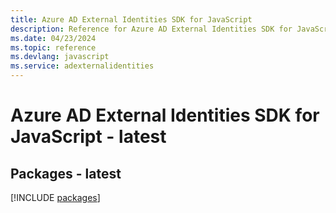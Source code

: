 ```yaml
---
title: Azure AD External Identities SDK for JavaScript
description: Reference for Azure AD External Identities SDK for JavaScript
ms.date: 04/23/2024
ms.topic: reference
ms.devlang: javascript
ms.service: adexternalidentities
---
```

# Azure AD External Identities SDK for JavaScript - latest
## Packages - latest
[!INCLUDE [packages](ad-external-identities-index.md)]
